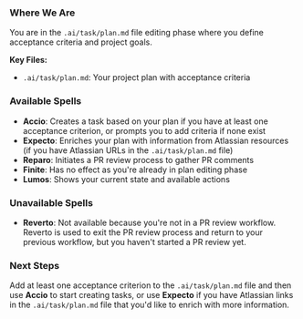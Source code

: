 ### Where We Are
You are in the `.ai/task/plan.md` file editing phase where you define acceptance criteria and project goals.

**Key Files:**
- `.ai/task/plan.md`: Your project plan with acceptance criteria

### Available Spells
- **Accio**: Creates a task based on your plan if you have at least one acceptance criterion, or prompts you to add criteria if none exist
- **Expecto**: Enriches your plan with information from Atlassian resources (if you have Atlassian URLs in the `.ai/task/plan.md` file)
- **Reparo**: Initiates a PR review process to gather PR comments
- **Finite**: Has no effect as you're already in plan editing phase
- **Lumos**: Shows your current state and available actions

### Unavailable Spells
- **Reverto**: Not available because you're not in a PR review workflow. Reverto is used to exit the PR review process and return to your previous workflow, but you haven't started a PR review yet.

### Next Steps
Add at least one acceptance criterion to the `.ai/task/plan.md` file and then use **Accio** to start creating tasks, or use **Expecto** if you have Atlassian links in the `.ai/task/plan.md` file that you'd like to enrich with more information.